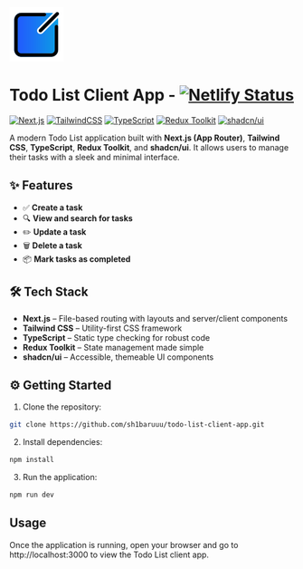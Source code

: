 ![Todo List Logo](./public/todolist.png) 
# Todo List Client App - [![Netlify Status](https://api.netlify.com/api/v1/badges/4f17513e-aa76-4c00-ab9d-b00e222fa24a/deploy-status)](https://todo-list-client-app.netlify.app)

[![Next.js](https://img.shields.io/badge/Next.js-000000?style=for-the-badge&logo=nextdotjs&logoColor=white)](https://nextjs.org/docs/app)
[![TailwindCSS](https://img.shields.io/badge/Tailwind_CSS-38B2AC?style=for-the-badge&logo=tailwind-css&logoColor=white)](https://tailwindcss.com/)
[![TypeScript](https://img.shields.io/badge/TypeScript-3178C6?style=for-the-badge&logo=typescript&logoColor=white)](https://www.typescriptlang.org/)
[![Redux Toolkit](https://img.shields.io/badge/Redux_Toolkit-593D88?style=for-the-badge&logo=redux&logoColor=white)](https://redux-toolkit.js.org/)
[![shadcn/ui](https://img.shields.io/badge/shadcn/ui-111827?style=for-the-badge)](https://ui.shadcn.dev/)


A modern Todo List application built with **Next.js (App Router)**, **Tailwind CSS**, **TypeScript**, **Redux Toolkit**, and **shadcn/ui**. It allows users to manage their tasks with a sleek and minimal interface.



## ✨ Features

- ✅ **Create a task**
- 🔍 **View and search for tasks**
- ✏️ **Update a task**
- 🗑️ **Delete a task**
- 📦 **Mark tasks as completed**


## 🛠️ Tech Stack

- **Next.js** – File-based routing with layouts and server/client components  
- **Tailwind CSS** – Utility-first CSS framework  
- **TypeScript** – Static type checking for robust code  
- **Redux Toolkit** – State management made simple  
- **shadcn/ui** – Accessible, themeable UI components  


## ⚙️ Getting Started

1. Clone the repository:
```bash
git clone https://github.com/sh1baruuu/todo-list-client-app.git
```
2. Install dependencies:
```bash
npm install
```
3. Run the application:
```bash
npm run dev
```

## Usage
Once the application is running, open your browser and go to http://localhost:3000 to view the Todo List client app.